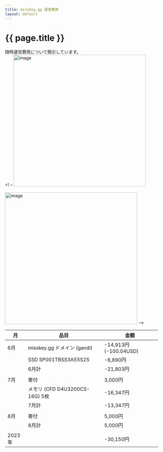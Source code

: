 ```yaml
---
title: misskey.gg 運営費用
layout: default
---
```

 
# {{ page.title }}

随時運営費用について開示しています。  
<! –
<img width="435" alt="image" src="https://tos.misskey.gg/media/23.06.png">  
<br>
<img width="435" alt="image" src="https://tos.misskey.gg/media/23.07.png">
–>

| 月 |  品目  |  金額  |
| ---- | ---- | ---- |
| 6月 |  misskey.gg ドメイン (gandi)  |  -14,913円 (-100.04USD)  |
||  SSD SP001TBSS3A55S25 |  -6,890円  |
|  |  6月計  |  -21,803円  |
| |  |  |
| 7月 |  寄付  |  3,000円   |
||  メモリ (CFD D4U3200CS-16G) 5枚 |  -16,347円  |
|  |  7月計 |  -13,347円  |
| |  |  |
| 8月 |  寄付 |  5,000円   |
|  | 8月計 |  5,000円  |
| |  |  |
| 2023年 |  | -30,150円 |
